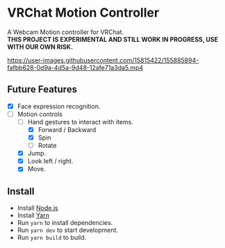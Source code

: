 # VRChat Motion Controller
A Webcam Motion controller for VRChat.  
**THIS PROJECT IS EXPERIMENTAL AND STILL WORK IN PROGRESS, USE WITH OUR OWN RISK.**  

https://user-images.githubusercontent.com/15815422/155885894-fafbb628-0d9a-4d5a-9d48-12afe71a3da5.mp4

## Future Features
- [x] Face expression recognition.
- [ ] Motion controls
  - [ ] Hand gestures to interact with items.
    - [x] Forward / Backward
    - [x] Spin
    - [ ] Rotate
  - [x] Jump.
  - [x] Look left / right.
  - [x] Move.

## Install
- Install [Node.js](https://nodejs.org/en/)
- Install [Yarn](https://yarnpkg.com/)
- Run `yarn` to install dependencies.
- Run `yarn dev` to start development.
- Run `yarn build` to build.
